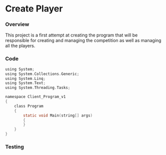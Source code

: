 # Create Player

### Overview

This project is a first attempt at creating the program that will be responsible for creating and managing the competition as well as managing all the players.

### Code

```c sharp
using System;
using System.Collections.Generic;
using System.Linq;
using System.Text;
using System.Threading.Tasks;

namespace Client_Program_v1
{
    class Program
    {
        static void Main(string[] args)
        {
        }
    }
}

```
### Testing
